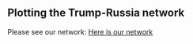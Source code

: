 ## Plotting the Trump-Russia network

Please see our network:  <a href="dynamic-network2.html" title="Trump network">Here is our network</a>
